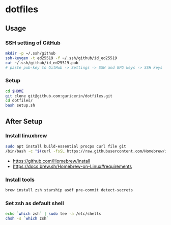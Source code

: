 # dotfiles

## Usage

### SSH setting of GitHub

```sh
mkdir -p ~/.ssh/github
ssh-keygen -t ed25519 -f ~/.ssh/github/id_ed25519
cat ~/.ssh/github/id_ed25519.pub
# paste pub-key to GitHub -> Settings -> SSH and GPG keys -> SSH keys
```

### Setup

```sh
cd $HOME
git clone git@github.com:guricerin/dotfiles.git
cd dotfiles/
bash setup.sh
```

## After Setup

### Install linuxbrew

```sh
sudo apt install build-essential procps curl file git
/bin/bash -c "$(curl -fsSL https://raw.githubusercontent.com/Homebrew/install/HEAD/install.sh)"
```

- https://github.com/Homebrew/install
- https://docs.brew.sh/Homebrew-on-Linux#requirements

### Install tools

```sh
brew install zsh starship asdf pre-commit detect-secrets
```

### Set zsh as default shell

```sh
echo `which zsh` | sudo tee -a /etc/shells
chsh -s `which zsh`
```
